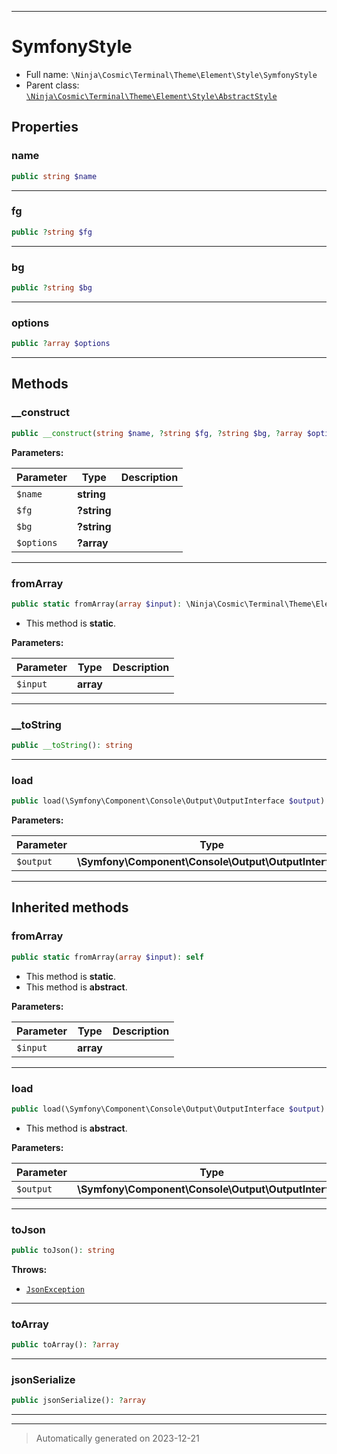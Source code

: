 ***

# SymfonyStyle





* Full name: `\Ninja\Cosmic\Terminal\Theme\Element\Style\SymfonyStyle`
* Parent class: [`\Ninja\Cosmic\Terminal\Theme\Element\Style\AbstractStyle`](./AbstractStyle.md)



## Properties


### name



```php
public string $name
```






***

### fg



```php
public ?string $fg
```






***

### bg



```php
public ?string $bg
```






***

### options



```php
public ?array $options
```






***

## Methods


### __construct



```php
public __construct(string $name, ?string $fg, ?string $bg, ?array $options): mixed
```








**Parameters:**

| Parameter | Type | Description |
|-----------|------|-------------|
| `$name` | **string** |  |
| `$fg` | **?string** |  |
| `$bg` | **?string** |  |
| `$options` | **?array** |  |





***

### fromArray



```php
public static fromArray(array $input): \Ninja\Cosmic\Terminal\Theme\Element\Style\SymfonyStyle
```



* This method is **static**.




**Parameters:**

| Parameter | Type | Description |
|-----------|------|-------------|
| `$input` | **array** |  |





***

### __toString



```php
public __toString(): string
```












***

### load



```php
public load(\Symfony\Component\Console\Output\OutputInterface $output): void
```








**Parameters:**

| Parameter | Type | Description |
|-----------|------|-------------|
| `$output` | **\Symfony\Component\Console\Output\OutputInterface** |  |





***


## Inherited methods


### fromArray



```php
public static fromArray(array $input): self
```



* This method is **static**.
* This method is **abstract**.



**Parameters:**

| Parameter | Type | Description |
|-----------|------|-------------|
| `$input` | **array** |  |





***

### load



```php
public load(\Symfony\Component\Console\Output\OutputInterface $output): void
```




* This method is **abstract**.



**Parameters:**

| Parameter | Type | Description |
|-----------|------|-------------|
| `$output` | **\Symfony\Component\Console\Output\OutputInterface** |  |





***

### toJson



```php
public toJson(): string
```











**Throws:**

- [`JsonException`](../../../../../../JsonException.md)



***

### toArray



```php
public toArray(): ?array
```












***

### jsonSerialize



```php
public jsonSerialize(): ?array
```












***


***
> Automatically generated on 2023-12-21
